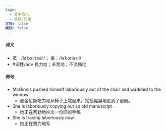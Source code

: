 ```yaml
---
tags:
  - 首字母/L
  - 级别/托福
掌握: false
模糊: false
---
```

##### 词义
- 英：/ləˈbɔːrɪəsli/； 美：/ləˈbɔriəsli/
- #词性/adv  费力地；辛苦地；不流畅地
##### 例句
- McGinnis pushed himself laboriously out of the chair and waddled to the window
	- 麦金尼斯吃力地从椅子上站起来，摇摇晃晃地走到了窗前。
- She is laboriously copying out an old manuscript .
	- 她正在费劲地抄出一份旧的手稿
- She is tracing laboriously now .
	- 她正在费力地写
